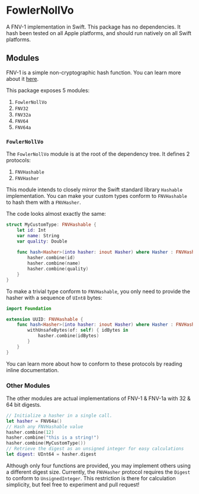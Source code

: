 # FowlerNollVo

A FNV-1 implementation in Swift. This package has no dependencies. It hash been tested on all Apple platforms, and should run natively on all Swift platforms.

## Modules

FNV-1 is a simple non-cryptographic hash function. You can learn more about it [here](https://en.wikipedia.org/wiki/Fowler–Noll–Vo_hash_function).

This package exposes 5 modules:
1. `FowlerNollVo`
2. `FNV32`
3. `FNV32a`
4. `FNV64`
5. `FNV64a`

### `FowlerNollVo`

The `FowlerNollVo` module is at the root of the dependency tree. It defines 2 protocols:
1. `FNVHashable`
2. `FNVHasher`

This module intends to closely mirror the Swift standard library `Hashable` implementation.
You can make your custom types conform to `FNVHashable` to hash them with a `FNVHasher`.

The code looks almost exactly the same:

```swift
struct MyCustomType: FNVHashable {
    let id: Int
    var name: String
    var quality: Double
    
    func hash<Hasher>(into hasher: inout Hasher) where Hasher : FNVHasher {
        hasher.combine(id)
        hasher.combine(name)
        hasher.combine(quality)
    }
}
```

To make a trivial type conform to `FNVHashable`, you only need to provide the hasher with a sequence of `UInt8` bytes:

```swift
import Foundation

extension UUID: FNVHashable {
    func hash<Hasher>(into hasher: inout Hasher) where Hasher : FNVHasher {
        withUnsafeBytes(of: self) { idBytes in 
            hasher.combine(idBytes)
        }
    }
}
```

You can learn more about how to conform to these protocols by reading inline documentation.

### Other Modules

The other modules are actual implementations of FNV-1 & FNV-1a with 32 & 64 bit digests.

```swift
// Initialize a hasher in a single call.
let hasher = FNV64a()
// Hash any FNVHashable value
hasher.combine(12)
hasher.combine("this is a string!")
hasher.combine(MyCustomType())
// Retrieve the digest as an unsigned integer for easy calculations
let digest: UInt64 = hasher.digest
```

Although only four functions are provided, you may implement others using a different digest size. 
Currently, the `FNVHasher` protocol requires the `Digest` to conform to `UnsignedInteger`.
This restriction is there for calculation simplicity, but feel free to experiment and pull request!
